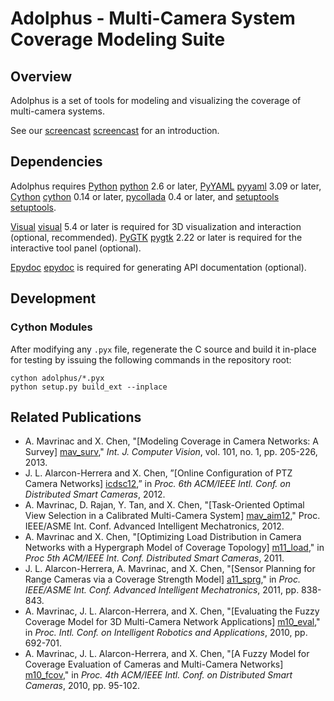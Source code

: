 # Adolphus - Multi-Camera System Coverage Modeling Suite


## Overview

Adolphus is a set of tools for modeling and visualizing the coverage of
multi-camera systems.

See our [screencast] [screencast] for an introduction.


## Dependencies

Adolphus requires [Python] [python] 2.6 or later, [PyYAML] [pyyaml] 3.09 or later, [Cython] [cython] 0.14 or later, [pycollada][collada] 0.4 or later, and [setuptools] [setuptools].

[Visual] [visual] 5.4 or later is required for 3D visualization and interaction
(optional, recommended). [PyGTK] [pygtk] 2.22 or later is required for the
interactive tool panel (optional).

[Epydoc] [epydoc] is required for generating API documentation (optional).


## Development

### Cython Modules

After modifying any `.pyx` file, regenerate the C source and build it in-place
for testing by issuing the following commands in the repository root:

    cython adolphus/*.pyx
    python setup.py build_ext --inplace


## Related Publications

* A. Mavrinac and X. Chen, "[Modeling Coverage in Camera Networks: A Survey] [mav_surv],"
*Int. J. Computer Vision*, vol. 101, no. 1, pp. 205-226, 2013.
* J. L. Alarcon-Herrera and X. Chen, ”[Online Configuration of PTZ Camera Networks] [icdsc12],” 
in *Proc. 6th ACM/IEEE Intl. Conf. on Distributed Smart Cameras*, 2012.
* A. Mavrinac, D. Rajan, Y. Tan, and X. Chen, "[Task-Oriented Optimal View Selection 
in a Calibrated Multi-Camera System] [mav_aim12]," Proc. IEEE/ASME Int. Conf. Advanced Intelligent 
Mechatronics, 2012.
* A. Mavrinac and X. Chen, "[Optimizing Load Distribution in Camera Networks
with a Hypergraph Model of Coverage Topology] [m11_load]," in *Proc 5th ACM/IEEE
Int. Conf. Distributed Smart Cameras*, 2011.
* J. L. Alarcon-Herrera, A. Mavrinac, and X. Chen, "[Sensor Planning for Range
Cameras via a Coverage Strength Model] [a11_sprg]," in *Proc. IEEE/ASME Int.
Conf. Advanced Intelligent Mechatronics*, 2011, pp. 838-843.
* A. Mavrinac, J. L. Alarcon-Herrera, and X. Chen, "[Evaluating the Fuzzy
Coverage Model for 3D Multi-Camera Network Applications] [m10_eval]," in *Proc.
Intl. Conf. on Intelligent Robotics and Applications*, 2010, pp. 692-701.
* A. Mavrinac, J. L. Alarcon-Herrera, and X. Chen, "[A Fuzzy Model for Coverage
Evaluation of Cameras and Multi-Camera Networks] [m10_fcov]," in *Proc. 4th
ACM/IEEE Intl. Conf. on Distributed Smart Cameras*, 2010, pp. 95-102.


[python]: http://www.python.org
[cython]: http://cython.org
[pyyaml]: http://pyyaml.org
[visual]: http://vpython.org
[epydoc]: http://epydoc.sourceforge.net
[pygtk]: http://www.pygtk.org/
[setuptools]: http://pypi.python.org/pypi/setuptools
[screencast]: http://www.youtube.com/watch?v=M-l79fkmmmA
[collada]: https://github.com/pycollada/pycollada

[icdsc12]: http://ieeexplore.ieee.org/xpl/articleDetails.jsp?reload=true&arnumber=6470136&sortType%3Dasc_p_Sequence%26filter%3DAND%28p_IS_Number%3A6470120%29
[mav_aim12]: http://mavrinac.com/files/academic/mavrinac12_camsel.pdf
[mav_surv]: http://mavrinac.com/files/academic/mavrinac12_cncov.pdf
[m10_fcov]: http://mavrinac.com/files/academic/mavrinac10_fuzzycoverage.pdf
[m10_eval]: http://mavrinac.com/files/academic/mavrinac10_fcm3deval.pdf
[a11_sprg]: http://mavrinac.com/files/academic/alarcon11_sprange.pdf
[m11_load]: http://mavrinac.com/files/academic/mavrinac11_loaddist.pdf
